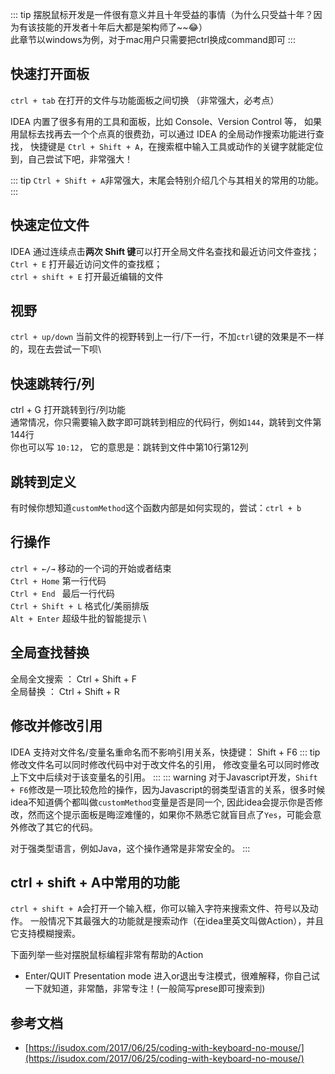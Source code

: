 ::: tip
摆脱鼠标开发是一件很有意义并且十年受益的事情（为什么只受益十年？因为有该技能的开发者十年后大都是架构师了~~:joy:）\
此章节以windows为例，对于mac用户只需要把ctrl换成command即可
:::

## 快速打开面板
`ctrl + tab` 在打开的文件与功能面板之间切换 （非常强大，必考点）

IDEA 内置了很多有用的工具和面板，比如 Console、Version Control 等，
如果用鼠标去找再去一个个点真的很费劲，可以通过 IDEA 的全局动作搜索功能进行查找，
快捷键是 `Ctrl + Shift + A`，在搜索框中输入工具或动作的关键字就能定位到，自己尝试下吧，非常强大！

::: tip
`Ctrl + Shift + A`非常强大，末尾会特别介绍几个与其相关的常用的功能。
:::

## 快速定位文件
IDEA 通过连续点击<b>两次 Shift 键</b>可以打开全局文件名查找和最近访问文件查找；\
`Ctrl + E` 打开最近访问文件的查找框；\
`ctrl + shift + E`	打开最近编辑的文件

## 视野
`ctrl + up/down` 当前文件的视野转到上一行/下一行，不加`ctrl`键的效果是不一样的，现在去尝试一下呗\


## 快速跳转行/列
ctrl + G 打开跳转到行/列功能\
通常情况，你只需要输入数字即可跳转到相应的代码行，例如`144`，跳转到文件第144行\
你也可以写 `10:12`， 它的意思是：跳转到文件中第10行第12列

## 跳转到定义
有时候你想知道`customMethod`这个函数内部是如何实现的，尝试：`ctrl + b`

## 行操作
`ctrl + ←/→` 移动的一个词的开始或者结束\
`Ctrl + Home` 	第一行代码\
`Ctrl + End	` 最后一行代码 \
`Ctrl + Shift + L` 格式化/美丽排版 \
`Alt + Enter` 超级牛批的智能提示 \


## 全局查找替换
全局全文搜索 ： Ctrl + Shift + F \
全局替换 ： Ctrl + Shift + R


## 修改并修改引用
IDEA 支持对文件名/变量名重命名而不影响引用关系，快捷键： Shift + F6
::: tip
修改文件名可以同时修改代码中对于改文件名的引用，
修改变量名可以同时修改上下文中后续对于该变量名的引用。
:::
::: warning
对于Javascript开发，`Shift + F6`修改是一项比较危险的操作，因为Javascript的弱类型语言的关系，很多时候idea不知道俩个都叫做`customMethod`变量是否是同一个,
因此idea会提示你是否修改，然而这个提示面板是晦涩难懂的，如果你不熟悉它就盲目点了`Yes`，可能会意外修改了其它的代码。

对于强类型语言，例如Java，这个操作通常是非常安全的。
:::

## ctrl + shift + A中常用的功能
`ctrl + shift + A`会打开一个输入框，你可以输入字符来搜索文件、符号以及动作。
一般情况下其最强大的功能就是搜索动作（在idea里英文叫做Action），并且它支持模糊搜索。

下面列举一些对摆脱鼠标编程非常有帮助的Action
* Enter/QUIT Presentation mode 进入or退出专注模式，很难解释，你自己试一下就知道，非常酷，非常专注！(一般简写prese即可搜索到)

    



## 参考文档
* [https://isudox.com/2017/06/25/coding-with-keyboard-no-mouse/](https://isudox.com/2017/06/25/coding-with-keyboard-no-mouse/)
